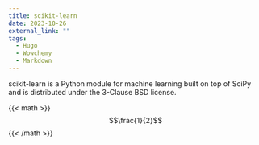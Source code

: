 ```yaml
---
title: scikit-learn
date: 2023-10-26
external_link: ""
tags:
  - Hugo
  - Wowchemy
  - Markdown
---
```


scikit-learn is a Python module for machine learning built on top of SciPy and is distributed under the 3-Clause BSD license.

{{< math >}}
$$\frac{1}{2}$$
{{< /math >}}
<!--more-->
